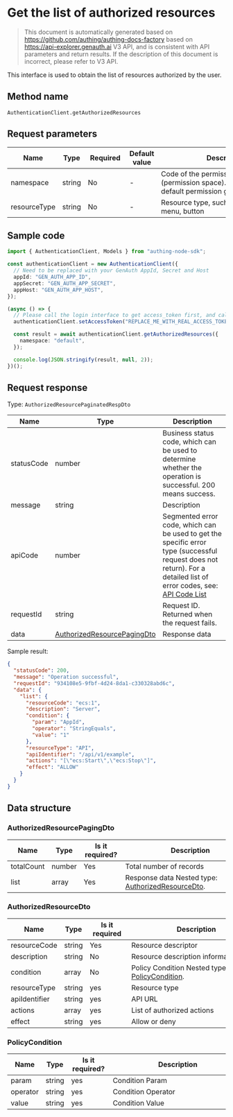 # Get the list of authorized resources

<!--
Warning⚠️:
Do not modify this document directly,
https://github.com/Authing/authing-docs-factory
Use this project to generate
-->

<LastUpdated />

> This document is automatically generated based on https://github.com/authing/authing-docs-factory based on https://api-explorer.genauth.ai V3 API, and is consistent with API parameters and return results. If the description of this document is incorrect, please refer to V3 API.

This interface is used to obtain the list of resources authorized by the user.

## Method name

`AuthenticationClient.getAuthorizedResources`

## Request parameters

| Name         | Type   | <div style="width:80px">Required</div> | Default value | <div style="width:300px">Description</div>                                                                | <div style="width:200px"></div>Sample value</div> |
| ------------ | ------ | -------------------------------------- | ------------- | --------------------------------------------------------------------------------------------------------- | ------------------------------------------------- |
| namespace    | string | No                                     | -             | Code of the permission group (permission space). If not passed, the default permission group is obtained. | `default`                                         |
| resourceType | string | No                                     | -             | Resource type, such as data, API, menu, button                                                            |                                                   |

## Sample code

```ts
import { AuthenticationClient, Models } from "authing-node-sdk";

const authenticationClient = new AuthenticationClient({
  // Need to be replaced with your GenAuth AppId, Secret and Host
  appId: "GEN_AUTH_APP_ID",
  appSecret: "GEN_AUTH_APP_SECRET",
  appHost: "GEN_AUTH_APP_HOST",
});

(async () => {
  // Please call the login interface to get access_token first, and call the setAccessToken method to set access_token
  authenticationClient.setAccessToken("REPLACE_ME_WITH_REAL_ACCESS_TOKEN");

  const result = await authenticationClient.getAuthorizedResources({
    namespace: "default",
  });

  console.log(JSON.stringify(result, null, 2));
})();
```

## Request response

Type: `AuthorizedResourcePaginatedRespDto`

| Name       | Type                                                                   | Description                                                                                                                                                                                                                                                                                                                                  |
| ---------- | ---------------------------------------------------------------------- | -------------------------------------------------------------------------------------------------------------------------------------------------------------------------------------------------------------------------------------------------------------------------------------------------------------------------------------------- |
| statusCode | number                                                                 | Business status code, which can be used to determine whether the operation is successful. 200 means success.                                                                                                                                                                                                                                 |
| message    | string                                                                 | Description                                                                                                                                                                                                                                                                                                                                  |
| apiCode    | number                                                                 | Segmented error code, which can be used to get the specific error type (successful request does not return). For a detailed list of error codes, see: [API Code List](https://api-explorer.genauth.ai/?tag=group/%E5%BC%80%E5%8F%91%E5%87%86%E5%A4%87#tag/%E5%BC%80%E5%8F%91%E5%87%86%E5%A4%87/%E9%94%99%E8%AF%AF%E5%A4%84%E7%90%86/apiCode) |
| requestId  | string                                                                 | Request ID. Returned when the request fails.                                                                                                                                                                                                                                                                                                 |
| data       | <a href="#AuthorizedResourcePagingDto">AuthorizedResourcePagingDto</a> | Response data                                                                                                                                                                                                                                                                                                                                |

Sample result:

```json
{
  "statusCode": 200,
  "message": "Operation successful",
  "requestId": "934108e5-9fbf-4d24-8da1-c330328abd6c",
  "data": {
    "list": {
      "resourceCode": "ecs:1",
      "description": "Server",
      "condition": {
        "param": "AppId",
        "operator": "StringEquals",
        "value": "1"
      },
      "resourceType": "API",
      "apiIdentifier": "/api/v1/example",
      "actions": "[\"ecs:Start\",\"ecs:Stop\"]",
      "effect": "ALLOW"
    }
  }
}
```

## Data structure

### <a id="AuthorizedResourcePagingDto"></a> AuthorizedResourcePagingDto

| Name       | Type   | <div style="width:80px">Is it required?</div> | <div style="width:300px">Description</div>                                             | <div style="width:200px">Sample value</div> |
| ---------- | ------ | --------------------------------------------- | -------------------------------------------------------------------------------------- | ------------------------------------------- |
| totalCount | number | Yes                                           | Total number of records                                                                |                                             |
| list       | array  | Yes                                           | Response data Nested type: <a href="#AuthorizedResourceDto">AuthorizedResourceDto</a>. |                                             |

### <a id="AuthorizedResourceDto"></a> AuthorizedResourceDto

| Name          | Type   | <div style="width:80px">Is it required</div> | <div style="width:300px">Description</div>                                    | <div style="width:200px">Sample value</div> |
| ------------- | ------ | -------------------------------------------- | ----------------------------------------------------------------------------- | ------------------------------------------- |
| resourceCode  | string | Yes                                          | Resource descriptor                                                           | `ecs:1`                                     |
| description   | string | No                                           | Resource description information                                              | `Server`                                    |
| condition     | array  | No                                           | Policy Condition Nested type: <a href="#PolicyCondition">PolicyCondition</a>. |                                             |
| resourceType  | string | yes                                          | Resource type                                                                 | DATA                                        |
| apiIdentifier | string | yes                                          | API URL                                                                       | `/api/v1/example`                           |
| actions       | array  | yes                                          | List of authorized actions                                                    | `["ecs:Start","ecs:Stop"]`                  |
| effect        | string | yes                                          | Allow or deny                                                                 | ALLOW                                       |

### <a id="PolicyCondition"></a> PolicyCondition

| Name     | Type   | <div style="width:80px">Is it required?</div> | <div style="width:300px">Description</div> | <div style="width:200px">Example value</div> |
| -------- | ------ | --------------------------------------------- | ------------------------------------------ | -------------------------------------------- |
| param    | string | yes                                           | Condition Param                            | UserPoolId                                   |
| operator | string | yes                                           | Condition Operator                         | Bool                                         |
| value    | string | yes                                           | Condition Value                            | `1`                                          |

